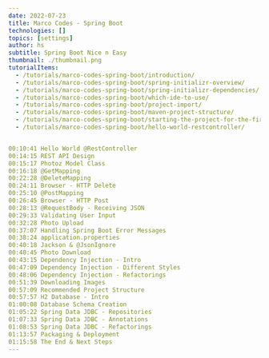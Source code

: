 ```yaml
---
date: 2022-07-23
title: Marco Codes - Spring Boot
technologies: []
topics: [settings]
author: hs
subtitle: Spring Boot Nice n Easy
thumbnail: ./thumbnail.png
tutorialItems:
  - /tutorials/marco-codes-spring-boot/introduction/
  - /tutorials/marco-codes-spring-boot/spring-initializr-overview/
  - /tutorials/marco-codes-spring-boot/spring-initializr-dependencies/
  - /tutorials/marco-codes-spring-boot/which-ide-to-use/
  - /tutorials/marco-codes-spring-boot/project-import/
  - /tutorials/marco-codes-spring-boot/maven-project-structure/
  - /tutorials/marco-codes-spring-boot/starting-the-project-for-the-first-time/
  - /tutorials/marco-codes-spring-boot/hello-world-restcontroller/


00:10:41 Hello World @RestController
00:14:15 REST API Design
00:15:17 Photoz Model Class
00:16:18 @GetMapping
00:22:28 @DeleteMapping
00:24:11 Browser - HTTP Delete
00:25:10 @PostMapping
00:26:45 Browser - HTTP Post
00:28:13 @RequestBody - Receiving JSON
00:29:33 Validating User Input
00:32:28 Photo Upload
00:37:07 Handling Spring Boot Error Messages
00:38:24 application.properties
00:40:18 Jackson & @JsonIgnore
00:40:45 Photo Download
00:43:15 Dependency Injection - Intro
00:47:09 Dependency Injection - Different Styles
00:48:06 Dependency Injection - Refactorings
00:51:39 Downloading Images
00:57:09 Recommended Project Structure
00:57:57 H2 Database - Intro
01:00:08 Database Schema Creation
01:05:22 Spring Data JDBC - Repositories
01:07:33 Spring Data JDBC - Annotations
01:08:53 Spring Data JDBC - Refactorings
01:13:57 Packaging & Deployment
01:15:58 The End & Next Steps
---
```



